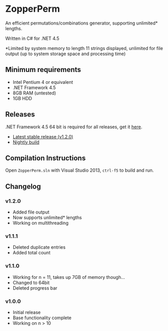 # ZopperPerm
An efficient permutations/combinations generator, supporting unlimited* lengths.

Written in C# for .NET 4.5

*Limited by system memory to length 11 strings displayed, unlimited for file output (up to system storage space and processing time)

## Minimum requirements
- Intel Pentium 4 or equivalent
- .NET Framework 4.5
- 8GB RAM (untested)
- 1GB HDD

## Releases

.NET Framework 4.5 64 bit is required for all releases, get it [here](https://www.microsoft.com/en-ca/download/details.aspx?id=30653).

- [Latest stable release (v1.2.0)](https://github.com/DavidLu1997/ZopperPerm/releases/tag/v1.2.0)
- [Nightly build](https://github.com/DavidLu1997/ZopperPerm/blob/master/ZopperPerm.exe)

## Compilation Instructions

Open `ZopperPerm.sln` with Visual Studio 2013, `ctrl-f5` to build and run.

## Changelog

### v1.2.0
- Added file output
- Now supports unlimited* lengths
- Working on multithreading

### v1.1.1
- Deleted duplicate entries
- Added total count

### v1.1.0
- Working for n = 11, takes up 7GB of memory though...
- Changed to 64bit
- Deleted progress bar

### v1.0.0
- Initial release
- Base functionality complete
- Working on n > 10
